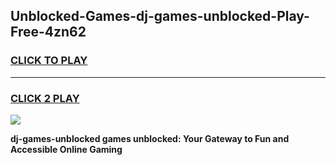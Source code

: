 
## Unblocked-Games-dj-games-unblocked-Play-Free-4zn62
<h3>
<a href="https://premium76.site?title=dj-games-unblocked&ref=10A">CLICK TO PLAY</a></h3>
<hr>

<h3>
<a href="https://premium76.site?title=dj-games-unblocked&ref=10A">CLICK 2 PLAY</a>
  
</h3>

<a href="https://premium76.site?title=dj-games-unblocked&ref=10A"><img src="https://clearcache.store/games.png"></a>


**dj-games-unblocked games unblocked: Your Gateway to Fun and Accessible Online Gaming**
